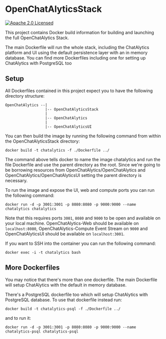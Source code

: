 # OpenChatAlyticsStack

[![Apache 2.0 Licensed](https://img.shields.io/badge/license-Apache%202.0-blue.svg)](https://github.com/OpenChatAlytics/OpenChatAlyticsStack/blob/master/LICENSE.txt)

This project contains Docker build information for building and launching the full OpenChatAlytics Stack.

The main Dockerfile will run the whole stack, including the ChatAlytics platform and UI using the default persistence layer with an in memory database. You can find more Dockerfiles including one for setting up ChatAlytics with PostgreSQL too

## Setup

All Dockerfiles contained in this project expect you to have the following directory structure:
```
OpenChatAlytics --|
                  |-- OpenChatAlyticsStack
                  |
                  |-- OpenChatAlytics
                  |
                  |-- OpenChatAlyticsUI
```
You can then build the image by running the following command from within the OpenChatAlyticsStack directory:
```
docker build -t chatalytics -f ./Dockerfile ../
```
The command above tells docker to name the image chatalytics and run the file Dockerfile and use the parent directory as the root. Since we're going to be borrowing resources from OpenChatAlytics/OpenChatAlytics and OpenChatAlytics/OpenChatAlyticsUI setting the parent directory is necessary.

To run the image and expose the UI, web and compute ports you can run the following command:
```
docker run -d -p 3001:3001 -p 8080:8080 -p 9000:9000 --name chatalytics chatalytics
```

Note that this requires ports `3001`, `8080` and `9000` to be open and available on your local machine.
OpenChatAlytics-Web should be available on `localhost:8080`, OpenChatAlytics-Compute Event Stream on `9000` and OpenChatAlyticsUI should be available on `localhost:3001`.

If you want to SSH into the container you can run the following command:
```
docker exec -i -t chatalytics bash
```

## More Dockerfiles
You may notice that there's more than one dockerfile. The main Dockerfile will setup ChatAlytics with the default in memory database.

There's a PostgreSQL dockerfile too which will setup ChatAlytics with PostgreSQL database. To use that dockerfile instead run:
```
docker build -t chatalytics-psql -f ./Dockerfile ../
```
and to run it:
```
docker run -d -p 3001:3001 -p 8080:8080 -p 9000:9000 --name chatalytics-psql chatalytics-psql
```
